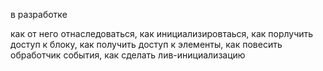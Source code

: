 в разработке

как от него отнаследоваться,
как инициализировтаься,
как порлучить доступ к блоку,
как получить доступ к элементы,
как повесить обработчик события,
как сделать лив-инициализацию

